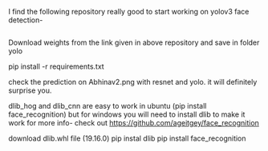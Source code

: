 I find the following repository really good to start working on yolov3 face detection-
```https://github.com/sthanhng/yoloface
```
Download weights from the link given in above repository and save in folder yolo

pip install -r requirements.txt

check the prediction on Abhinav2.png with resnet and yolo. it will definitely surprise you.

dlib_hog and dlib_cnn are easy to work in ubuntu (pip install face_recognition) but for windows you will need to install dlib to make it work
for more info- check out https://github.com/ageitgey/face_recognition

download dlib.whl file (19.16.0)
pip instal dlib
pip install face_recognition